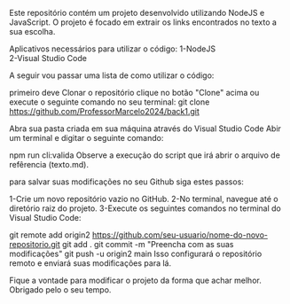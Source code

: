 
Este repositório contém um projeto desenvolvido utilizando NodeJS e JavaScript. O projeto é focado em extrair os links encontrados no texto a sua escolha.

Aplicativos necessários para utilizar o código:
 1-NodeJS  
 2-Visual Studio Code

A seguir vou passar uma lista de como utilizar o código:
 
primeiro deve Clonar o repositório clique no botão "Clone" acima ou execute o seguinte comando no seu terminal:
git clone https://github.com/ProfessorMarcelo2024/back1.git


Abra sua pasta criada em sua máquina através do Visual Studio Code
Abir um terminal e digitar o seguinte comando:

npm run cli:valida
Observe a execução do script que irá abrir o arquivo de refêrencia (texto.md).


para salvar suas modificações no seu Github siga estes passos:

1️-Crie um novo repositório vazio no GitHub.
2-No terminal, navegue até o diretório raiz do projeto. 
3️-Execute os seguintes comandos no terminal do Visual Studio Code:

git remote add origin2 https://github.com/seu-usuario/nome-do-novo-repositorio.git
git add .
git commit -m "Preencha com as suas modificações"
git push -u origin2 main
Isso configurará o repositório remoto e enviará suas modificações para lá.

Fique a vontade para modificar o projeto da forma que achar melhor. Obrigado pelo o seu tempo.
